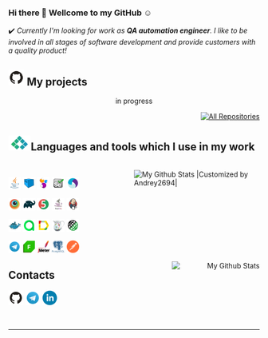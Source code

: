 ### Hi there 👋 Wellcome to my GitHub :relaxed:	

:heavy_check_mark: *Currently I'm looking for work as **QA automation engineer**. I like to be involved in all stages of software development and provide customers with a quality product!*

<div align="left">
<h2><img width="32" src="images/Github.svg"> My projects </h2>
</div>
<p align="center">
  in progress
</p>
<p align="right">
  <a href="https://github.com/Andrey2694?tab=repositories"><img width="140" alt="All Repositories" title="All Repositories" src="https://custom-icon-badges.herokuapp.com/badge/-All%20Repositories-20793B?style=for-the-badge&logoColor=white&logo=repo"></a>
</p>
<p align="right">
  <h2><img width="45" src="images/contact3.gif">Languages and tools which I use in my work</h2>
<br>
<a>
  <img width="50%" align="right" title="|Customized by Andrey2694|" alt="My Github Stats |Customized by Andrey2694|" src="https://github-readme-stats.vercel.app/api?username=Andrey2694&show_icons=true&line_height=20&icon_color=27A438&include_all_commits=true&theme=buefy&hide_border=true">
</a>
</p>

<p  align="left">

  <code><img width="5%" title="Java" src="images/JAVA.svg"></code>
  <code><img width="5%" title="Selenoid" src="images/Selenoid.svg"></code>
  <code><img width="5%" title="Selenium" src="images/Selenide.svg"></code>
  <code><img width="5%" title="Selenide" src="images/Selenium.svg"></code>
  <code><img width="5%" title="Appium" src="images/Appium.svg"></code>
  
  <code><img width="5%" title="Browserstack" src="images/Browserstack.svg"></code>
  <code><img width="5%" title="Gradle" src="images/Gradle.svg"></code>
  <code><img width="5%" title="JUnit5" src="images/Junit5.svg"></code>
  <code><img width="5%" title="TestNG" src="images/testNG.jpeg"></code>
  <code><img width="5%" title="Jenkins" src="images/Jenkins.svg"></code>
  
  <code><img width="5%" title="Docker" src="images/Docker.svg"></code>
  <code><img width="5%" title="Allure TestOps" src="images/Allure TestOps.svg"></code>
  <code><img width="5%" title="Allure Report" src="images/Allure Report.svg"></code>
  <code><img width="5%" title="Chrales" src="images/Charles.png"></code>
  <code><img width="5%" title="REST" src="images/RESTAssured.svg"></code>
  
  <code><img width="5%" title="Telegram" src="images/Telegram.svg"></code>
  <code><img width="5%" title="Fidler" src="images/fiddler.png"></code>
  <code><img width="5%" title="Jmeter" src="images/jmeter.svg"></code>
  <code><img width="5%" title="PostgreSQL" src="images/postgreSQL.png"></code>
  <code><img width="5%" title="Jmeter" src="images/postman.png"></code>
</p>

<p align="right">
  <a>
    <img width="35%" align="right" alt="My Github Stats" src="https://github-readme-stats.vercel.app/api/top-langs/?username=Andrey2694&layout=compact&theme=buefy&hide_border=true">
  </a>
</p>

<div align="left">
<h2>Contacts</h2>
</div>

[<img title="Github" alt="Github" width="30px" src="images/Github.svg">](https://github.com/Andrey2694)
[<img title="Telegram" alt="Telegram" width="30px" src="images/Telegram.svg">](https://t.me/Andrey_Zhmaka) 
[<img title="linkedin" alt="linkedin" width="30px" src="images/linkedin.png">](https://www.linkedin.com/in/andrey-zhmaka/)

</p>
<br>
<hr>
